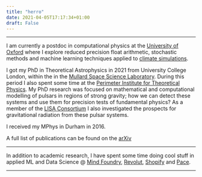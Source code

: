 ```yaml
---
title: "herro"
date: 2021-04-05T17:17:34+01:00
draft: False
---
```



---

I am currently a postdoc in computational physics at the [University of Oxford](https://www.physics.ox.ac.uk/research/group/predictability-weather-and-climate) where I explore reduced precision float arithmetic, stochastic methods and machine learning techniques applied to [climate simulations](www.google.com).

I got my PhD in Theoretical Astrophysics in 2021 from University College London, within the in the [Mullard Space Science Laboratory](https://www.ucl.ac.uk/mssl/). During this period I also spent some time at the [Perimeter Institute for Theoretical Physics](https://perimeterinstitute.ca). My PhD research was focused on mathematical and computational modelling of pulsars in regions of strong gravity; how we can detect these systems and use them for precision tests of fundamental physics? As a member of the [LISA Consortium](https://www.elisascience.org/articles/lisa-consortium) I also investigated the prospects for gravitational radiation from these pulsar systems. 

I received my MPhys in Durham in 2016. 

A full list of publications can be found on the [arXiv](https://arxiv.org/search/?query=kimpson&searchtype=all&source=header)

---

In addition to academic research, I have spent some time doing cool stuff in applied ML  and Data Science @  [Mind Foundry](https://www.mindfoundry.ai), [Revolut](https://www.revolut.com), [Shopify](https://www.shopify.com/careers) and [Pace](https://www.pacerevenue.com).

---

